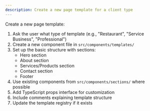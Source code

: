 ```yaml
---
description: Create a new page template for a client type
---
```


Create a new page template:

1. Ask the user what type of template (e.g., "Restaurant", "Service Business", "Professional")
2. Create a new component file in `src/components/templates/`
3. Set up the basic structure with sections:
   - Hero section
   - About section
   - Services/Products section
   - Contact section
   - Footer
4. Use existing components from `src/components/sections/` where possible
5. Add TypeScript props interface for customization
6. Include comments explaining template structure
7. Update the template registry if it exists
